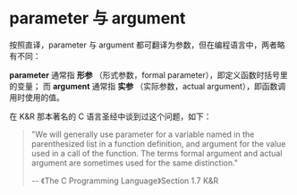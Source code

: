 # parameter 与 argument

按照直译，parameter 与 argument 都可翻译为参数，但在编程语言中，两者略有不同：

**parameter** 通常指 **形参** （形式参数，formal parameter），即定义函数时括号里的变量；
而 **argument** 通常指 **实参** （实际参数，actual argument），即函数调用时使用的值。

在 K&R 那本著名的 C 语言圣经中谈到过这个问题，如下：
> "We will generally use parameter for a variable named in the parenthesized list in a function definition, and argument for the value used in a call of the function. The terms formal argument and actual argument are sometimes used for the same distinction."
>
> -- 《The C Programming Language》Section 1.7 K&R
